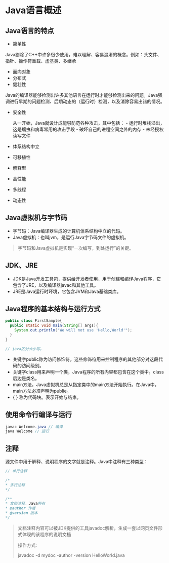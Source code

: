 # Java语言概述

## Java语言的特点

- 简单性

Java剔除了C++中许多很少使用，难以理解、容易混淆的概念。例如：头文件、指针、操作符重载、虚基类、多继承

- 面向对象
- 分布式
- 健壮性

Java的编译器能够检测出许多其他语言在运行时才能够检测出来的问题。Java强调进行早期的问题检测、后期动态的（运行时）检测，以及消除容易出错的情况。

- 安全性

  从一开始，Java就设计成能够防范各种攻击，其中包括： - 运行时堆栈溢出，这是蠕虫和病毒常用的攻击手段 - 破坏自己的进程空间之外的内存 - 未经授权读写文件

- 体系结构中立

- 可移植性

- 解释型

- 高性能

- 多线程

- 动态性

## Java虚拟机与字节码

- 字节码：Java编译器生成的计算机体系结构中立的代码。
- Java虚拟机：也叫jvm，是运行Java字节码文件的虚拟机。

> 字节码和Java虚拟机是实现“一次编写，到处运行”的关键。

## JDK、JRE

- JDK是Java开发工具包，提供给开发者使用，用于创建和编译Java程序，它包含了JRE，以及编译器javac和其他工具。
- JRE是Java运行时环境，它包含JVM和Java基础类库。

## Java程序的基本结构与运行方式

```java
public class FirstSample{
  public static void main(String[] args){
    System.out.println("We will not use 'Hello,World'");
  }
}

// java区分大小写。
```

- 关键字public称为访问修饰符，这些修饰符用来控制程序的其他部分对这段代码的访问级别。
- 关键字class用来声明一个类，Java程序的所有内容都包含在这个类中。class后边是类名。
- main方法，Java虚拟机总是从指定类中的main方法开始执行。在Java中，main方法必须声明为publie。
- {  } 称为代码块。表示开始与结束。

## 使用命令行编译与运行

```java
javac Welcome.java // 编译
java Welcome // 运行
```

## 注释

源文件中用于解释、说明程序的文字就是注释。Java中注释有三种类型：

```java
// 单行注释

/*
* 多行注释
*/

/**
* 文档注释，Java特有
* @author 作者
* @version 版本
*/
```

> 文档注释内容可以被JDK提供的工具javadoc解析，生成一套以网页文件形式体现的该程序的说明文档
>
> 操作方式:
>
> javadoc -d mydoc -author -version HelloWorld.java

